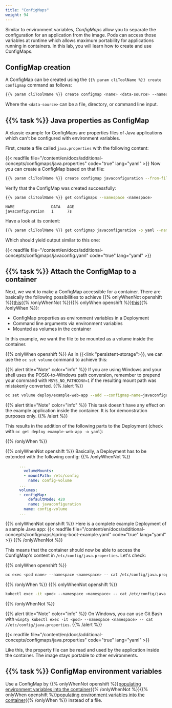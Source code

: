 ```yaml
---
title: "ConfigMaps"
weight: 94
---
```


Similar to environment variables, _ConfigMaps_ allow you to separate the configuration for an application from the image. Pods can access those variables at runtime which allows maximum portability for applications running in containers.
In this lab, you will learn how to create and use ConfigMaps.


## ConfigMap creation

A ConfigMap can be created using the `{{% param cliToolName %}} create configmap` command as follows:

```bash
{{% param cliToolName %}} create configmap <name> <data-source> --namespace <namespace>
```

Where the `<data-source>` can be a file, directory, or command line input.


## {{% task %}} Java properties as ConfigMap

A classic example for ConfigMaps are properties files of Java applications which can't be configured with environment variables.

First, create a file called `java.properties` with the following content:

{{< readfile file="/content/en/docs/additional-concepts/configmaps/java.properties" code="true" lang="yaml" >}}
Now you can create a ConfigMap based on that file:

```bash
{{% param cliToolName %}} create configmap javaconfiguration --from-file=./java.properties --namespace <namespace>
```

Verify that the ConfigMap was created successfully:

```bash
{{% param cliToolName %}} get configmaps --namespace <namespace>
```

```
NAME                DATA   AGE
javaconfiguration   1      7s
```

Have a look at its content:

```bash
{{% param cliToolName %}} get configmap javaconfiguration -o yaml --namespace <namespace>
```

Which should yield output similar to this one:

{{< readfile file="/content/en/docs/additional-concepts/configmaps/javaconfig.yaml" code="true" lang="yaml" >}}


## {{% task %}} Attach the ConfigMap to a container

Next, we want to make a ConfigMap accessible for a container. There are basically the following possibilities to achieve {{% onlyWhenNot openshift %}}[this](https://kubernetes.io/docs/tasks/configure-pod-container/configure-pod-configmap/){{% /onlyWhenNot %}}{{% onlyWhen openshift %}}[this](https://docs.openshift.com/container-platform/latest/applications/config-maps.html){{% /onlyWhen %}}:

* ConfigMap properties as environment variables in a Deployment
* Command line arguments via environment variables
* Mounted as volumes in the container

In this example, we want the file to be mounted as a volume inside the container.

{{% onlyWhen openshift %}}
As in {{<link "persistent-storage">}}, we can use the `oc set volume` command to achieve this:

{{% alert title="Note" color="info" %}}
If you are using Windows and your shell uses the POSIX-to-Windows path conversion, remember to prepend your command with `MSYS_NO_PATHCONV=1` if the resulting mount path was mistakenly converted.
{{% /alert %}}

```bash
oc set volume deploy/example-web-app --add --configmap-name=javaconfiguration --mount-path=/etc/config --name=config-volume --type configmap --namespace <namespace>
```

{{% alert title="Note" color="info" %}}
This task doesn't have any effect on the example application inside the container. It is for demonstration purposes only.
{{% /alert %}}

This results in the addition of the following parts to the Deployment (check with `oc get deploy example-web-app -o yaml`):

{{% /onlyWhen %}}

{{% onlyWhenNot openshift %}}
Basically, a Deployment has to be extended with the following config:
{{% /onlyWhenNot %}}

```yaml
      ...
        volumeMounts:
        - mountPath: /etc/config
          name: config-volume
      ...
      volumes:
      - configMap:
          defaultMode: 420
          name: javaconfiguration
        name: config-volume
      ...
```

{{% onlyWhenNot openshift %}}
Here is a complete example Deployment of a sample Java app:
{{< readfile file="/content/en/docs/additional-concepts/configmaps/spring-boot-example.yaml" code="true" lang="yaml" >}}
{{% /onlyWhenNot %}}

This means that the container should now be able to access the ConfigMap's content in `/etc/config/java.properties`. Let's check:

{{% onlyWhen openshift %}}

```bash
oc exec <pod name> --namespace <namespace> -- cat /etc/config/java.properties
```

{{% /onlyWhen %}}
{{% onlyWhenNot openshift %}}

```bash
kubectl exec -it <pod> --namespace <namespace> -- cat /etc/config/java.properties
```

{{% /onlyWhenNot %}}

{{% alert title="Note" color="info" %}}
On Windows, you can use Git Bash with `winpty kubectl exec -it <pod> --namespace <namespace> -- cat //etc/config/java.properties`.
{{% /alert %}}

{{< readfile file="/content/en/docs/additional-concepts/configmaps/java.properties" code="true" lang="yaml" >}}

Like this, the property file can be read and used by the application inside the container. The image stays portable to other environments.


## {{% task %}} ConfigMap environment variables

Use a ConfigMap by {{% onlyWhenNot openshift %}}[populating environment variables into the container](https://kubernetes.io/docs/tasks/configure-pod-container/configure-pod-configmap/#define-container-environment-variables-using-configmap-data){{% /onlyWhenNot %}}{{% onlyWhen openshift %}}[populating environment variables into the container](https://docs.openshift.com/container-platform/latest/applications/config-maps.html#nodes-pods-configmaps-use-case-consuming-in-env-vars_config-maps){{% /onlyWhen %}} instead of a file.

